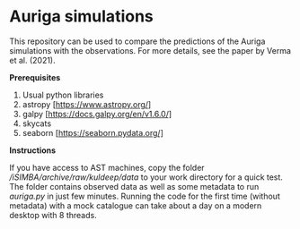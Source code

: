 # Auriga simulations

This repository can be used to compare the predictions of the Auriga simulations with the observations. For more details, see the paper by Verma et al. (2021).

**Prerequisites**

1. Usual python libraries
2. astropy [https://www.astropy.org/]
3. galpy [https://docs.galpy.org/en/v1.6.0/]
4. skycats
5. seaborn [https://seaborn.pydata.org/]

**Instructions**

If you have access to AST machines, copy the folder */iSIMBA/archive/raw/kuldeep/data* to your work directory for a quick test. The folder contains observed data as well as some metadata to run *auriga.py* in just few minutes. Running the code for the first time (without metadata) with a mock catalogue can take about a day on a modern desktop with 8 threads. 
